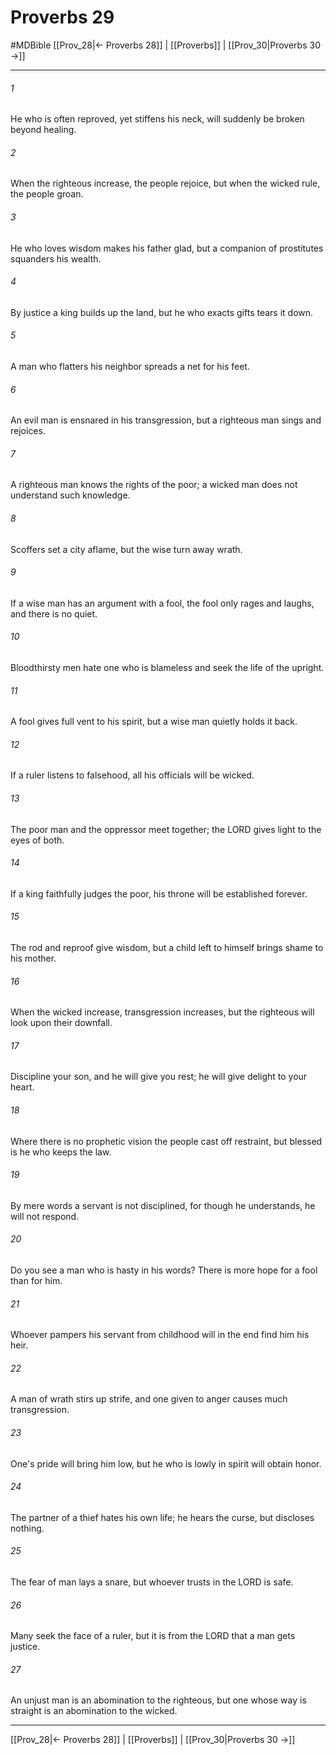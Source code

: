 # Proverbs 29
#MDBible
[[Prov_28|← Proverbs 28]] | [[Proverbs]] | [[Prov_30|Proverbs 30 →]]

***

###### 1 
He who is often reproved, yet stiffens his neck, will suddenly be broken beyond healing. 

###### 2 
When the righteous increase, the people rejoice, but when the wicked rule, the people groan. 

###### 3 
He who loves wisdom makes his father glad, but a companion of prostitutes squanders his wealth. 

###### 4 
By justice a king builds up the land, but he who exacts gifts tears it down. 

###### 5 
A man who flatters his neighbor spreads a net for his feet. 

###### 6 
An evil man is ensnared in his transgression, but a righteous man sings and rejoices. 

###### 7 
A righteous man knows the rights of the poor; a wicked man does not understand such knowledge. 

###### 8 
Scoffers set a city aflame, but the wise turn away wrath. 

###### 9 
If a wise man has an argument with a fool, the fool only rages and laughs, and there is no quiet. 

###### 10 
Bloodthirsty men hate one who is blameless and seek the life of the upright. 

###### 11 
A fool gives full vent to his spirit, but a wise man quietly holds it back. 

###### 12 
If a ruler listens to falsehood, all his officials will be wicked. 

###### 13 
The poor man and the oppressor meet together; the LORD gives light to the eyes of both. 

###### 14 
If a king faithfully judges the poor, his throne will be established forever. 

###### 15 
The rod and reproof give wisdom, but a child left to himself brings shame to his mother. 

###### 16 
When the wicked increase, transgression increases, but the righteous will look upon their downfall. 

###### 17 
Discipline your son, and he will give you rest; he will give delight to your heart. 

###### 18 
Where there is no prophetic vision the people cast off restraint, but blessed is he who keeps the law. 

###### 19 
By mere words a servant is not disciplined, for though he understands, he will not respond. 

###### 20 
Do you see a man who is hasty in his words? There is more hope for a fool than for him. 

###### 21 
Whoever pampers his servant from childhood will in the end find him his heir. 

###### 22 
A man of wrath stirs up strife, and one given to anger causes much transgression. 

###### 23 
One's pride will bring him low, but he who is lowly in spirit will obtain honor. 

###### 24 
The partner of a thief hates his own life; he hears the curse, but discloses nothing. 

###### 25 
The fear of man lays a snare, but whoever trusts in the LORD is safe. 

###### 26 
Many seek the face of a ruler, but it is from the LORD that a man gets justice. 

###### 27 
An unjust man is an abomination to the righteous, but one whose way is straight is an abomination to the wicked. 

***

[[Prov_28|← Proverbs 28]] | [[Proverbs]] | [[Prov_30|Proverbs 30 →]]
